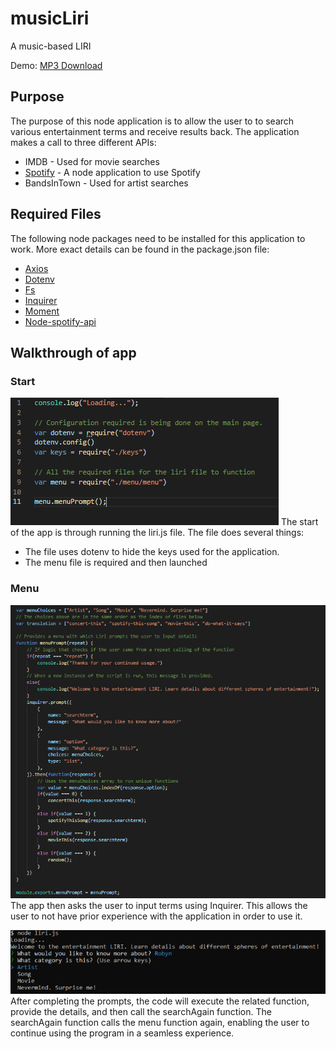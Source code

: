 # musicLiri
A music-based LIRI

Demo: [MP3 Download](https://github.com/calvinshin/musicLiri/blob/master/other%20files/Demo.mp4)

## Purpose ##
The purpose of this node application is to allow the user to to search various entertainment terms and receive results back. The application makes a call to three different APIs: 
* IMDB - Used for movie searches 
* [Spotify](https://www.npmjs.com/package/node-spotify-api) - A node application to use Spotify
* BandsInTown - Used for artist searches

## Required Files ##
The following node packages need to be installed for this application to work. More exact details can be found in the package.json file:
* [Axios](https://www.npmjs.com/package/axios)
* [Dotenv](https://www.npmjs.com/package/dotenv)
* [Fs](https://node.readthedocs.io/en/latest/api/fs/)
* [Inquirer](https://www.npmjs.com/package/inquirer)
* [Moment](https://www.npmjs.com/package/moment)
* [Node-spotify-api](https://www.npmjs.com/package/node-spotify-api)

## Walkthrough of app
### Start ###
![Start Code](/other%20files/Liri.png)
The start of the app is through running the liri.js file. The file does several things:
* The file uses dotenv to hide the keys used for the application. 
* The menu file is required and then launched


### Menu ###
![Menu](/other%20files/MenuCode.png)
The app then asks the user to input terms using Inquirer. This allows the user to not have prior experience with the application in order to use it.

![Menu](/other%20files/Menu.png)
After completing the prompts, the code will execute the related function, provide the details, and then call the searchAgain function. The searchAgain function calls the menu function again, enabling the user to continue using the program in a seamless experience.

